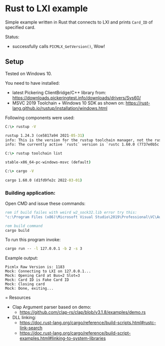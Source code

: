 # Rust to LXI example

Simple example written in Rust that connects to LXI and prints `Card_ID` of specified card.

Status:
- successfully calls `PICMLX_GetVersion()`, Wow!

## Setup

Tested on Windows 10.

You need to have installed:
- latest Pickering ClientBridge/C++ library from: https://downloads.pickeringtest.info/downloads/drivers/Sys60/
- MSVC 2019 Toolchain + Windows 10 SDK as shown on: https://rust-lang.github.io/rustup/installation/windows.html

Following components were used:
```cmd
C:\> rustup -V

rustup 1.24.3 (ce5817a94 2021-05-31)
info: This is the version for the rustup toolchain manager, not the rustc compiler.
info: The currently active `rustc` version is `rustc 1.60.0 (7737e0b5c 2022-04-04)`

C:\> rustup toolchain list

stable-x86_64-pc-windows-msvc (default)

C:\> cargo -V
 
cargo 1.60.0 (d1fd9fe2c 2022-03-01)
```

### Building application:
Open CMD and issue these commands:

```cmd
rem if build failes with weird w2_sock32.lib error try this:
"c:\Program Files (x86)\Microsoft Visual Studio\2019\Professional\VC\Auxiliary\Build\vcvars64.bat"

rem build command
cargo build
```

To run this program invoke:
```cmd
cargo run -- -l 127.0.0.1 -b 2 -s 3
```
Example output:
```
Picmlx Raw Version is: 1183
Mock: Connecting to LXI on 127.0.0.1...
Mock: Opening Card at Bus=2 Slot=3
Mock: Card ID is Fake Card ID
Mock: Closing card
Mock: Done, exiting...
```

= Resources

* Clap Argument parser based on demo:
  * https://github.com/clap-rs/clap/blob/v3.1.8/examples/demo.rs
* DLL linking:
  * https://doc.rust-lang.org/cargo/reference/build-scripts.html#rustc-link-search
  * https://doc.rust-lang.org/cargo/reference/build-script-examples.html#linking-to-system-libraries
